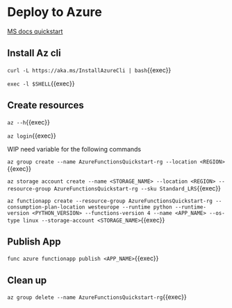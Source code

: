 
# Deploy to Azure

[MS docs quickstart](https://learn.microsoft.com/en-us/azure/azure-functions/create-first-function-cli-python?tabs=linux%2Cbash%2Cazure-cli%2Cbrowser)

## Install Az cli

`curl -L https://aka.ms/InstallAzureCli | bash`{{exec}}

`exec -l $SHELL`{{exec}}

## Create resources

`az --h`{{exec}}

`az login`{{exec}}

WIP need variable for the following commands

`az group create --name AzureFunctionsQuickstart-rg --location <REGION>`{{exec}}

`az storage account create --name <STORAGE_NAME> --location <REGION> --resource-group AzureFunctionsQuickstart-rg --sku Standard_LRS`{{exec}}

`az functionapp create --resource-group AzureFunctionsQuickstart-rg --consumption-plan-location westeurope --runtime python --runtime-version <PYTHON_VERSION> --functions-version 4 --name <APP_NAME> --os-type linux --storage-account <STORAGE_NAME>`{{exec}}

## Publish App

`func azure functionapp publish <APP_NAME>`{{exec}}



## Clean up

`az group delete --name AzureFunctionsQuickstart-rg`{{exec}}
